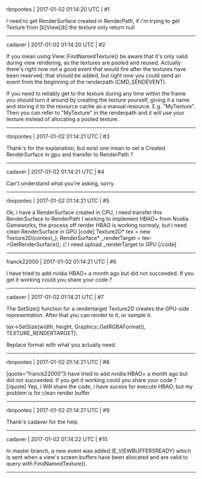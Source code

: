 rbnpontes | 2017-01-02 01:14:20 UTC | #1

I need to get RenderSurface created in RenderPath, if i'm trying to get Texture from [b]View[/b] the texture only return null

-------------------------

cadaver | 2017-01-02 01:14:20 UTC | #2

If you mean using View::FindNamedTexture() be aware that it's only valid during view rendering, as the textures are pooled and reused. Actually there's right now not a good event that would fire after the textures have been reserved; that should be added, but right now you could send an event from the beginning of the renderpath (CMD_SENDEVENT).

If you need to reliably get to the texture during any time within the frame you should turn it around by creating the texture yourself, giving it a name and storing it to the resource cache as a manual resource. E.g. "MyTexture". Then you can refer to "MyTexture" in the renderpath and it will use your texture instead of allocating a pooled texture.

-------------------------

rbnpontes | 2017-01-02 01:14:21 UTC | #3

Thank's for the explanation, but exist one mean to set a Created RenderSurface in gpu and transfer to RenderPath ?

-------------------------

cadaver | 2017-01-02 01:14:21 UTC | #4

Can't understand what you're asking, sorry.

-------------------------

rbnpontes | 2017-01-02 01:14:21 UTC | #5

Ok, i have a RenderSurface created in CPU, i need transfer this RenderSurface to RenderPath
I working to implement HBAO+ from Nvidia Gameworks, the process off render HBAO is working normaly, but i need clean RenderSurface in GPU
[code]
Texture2D* tex = new Texture2D(context_);
RenderSurface* _renderTarget = tex->GetRenderSurface();
// I need upload _renderTarget to GPU
[/code]

-------------------------

franck22000 | 2017-01-02 01:14:21 UTC | #6

I have tried to add nvidia HBAO+ a month ago but did not succeeded. If you get it working could you share your code ?

-------------------------

cadaver | 2017-01-02 01:14:21 UTC | #7

The SetSize() function for a rendertarget Texture2D creates the GPU-side representation. After that you can render to it, or sample it.

tex->SetSize(width, height, Graphics::GetRGBAFormat(), TEXTURE_RENDERTARGET);

Replace format with what you actually need.

-------------------------

rbnpontes | 2017-01-02 01:14:21 UTC | #8

[quote="franck22000"]I have tried to add nvidia HBAO+ a month ago but did not succeeded. If you get it working could you share your code ?[/quote]
Yep, i Will share the code, i have sucess for execute HBAO, but my problem is for clean render buffer

-------------------------

rbnpontes | 2017-01-02 01:14:21 UTC | #9

Thank's cadaver for the help

-------------------------

cadaver | 2017-01-02 01:14:22 UTC | #10

In master branch, a new event was added (E_VIEWBUFFERSREADY) which is sent when a view's screen buffers have been allocated and are valid to query with FindNamedTexture().

-------------------------

